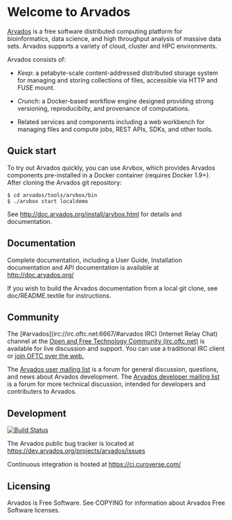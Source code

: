 Welcome to Arvados
==================

[Arvados](https://arvados.org) is a free software distributed computing platform
for bioinformatics, data science, and high throughput analysis of massive data
sets.  Arvados supports a variety of cloud, cluster and HPC environments.

Arvados consists of:

* *Keep*: a petabyte-scale content-addressed distributed storage system for managing and
  storing collections of files, accessible via HTTP and FUSE mount.

* *Crunch*: a Docker-based workflow engine designed providing strong
  versioning, reproducibilty, and provenance of computations.

* Related services and components including a web workbench for managing files
  and compute jobs, REST APIs, SDKs, and other tools.

## Quick start

To try out Arvados quickly, you can use Arvbox, which provides Arvados
components pre-installed in a Docker container (requires Docker 1.9+).  After
cloning the Arvados git repository:

```
$ cd arvados/tools/arvbox/bin
$ ./arvbox start localdemo
```

See http://doc.arvados.org/install/arvbox.html for details and documentation.

## Documentation

Complete documentation, including a User Guide, Installation documentation and
API documentation is available at http://doc.arvados.org/

If you wish to build the Arvados documentation from a local git clone, see
doc/README.textile for instructions.

## Community

The [#arvados](irc://irc.oftc.net:6667/#arvados IRC) (Internet Relay Chat)
channel at the
[Open and Free Technology Community (irc.oftc.net)](http://www.oftc.net/oftc/)
is available for live discussion and support.  You can use a traditional IRC
client or [join OFTC over the web.](https://webchat.oftc.net/?channels=arvados)

The
[Arvados user mailing list](http://lists.arvados.org/mailman/listinfo/arvados)
is a forum for general discussion, questions, and news about Arvados
development.  The
[Arvados developer mailing list](http://lists.arvados.org/mailman/listinfo/arvados-dev)
is a forum for more technical discussion, intended for developers and
contributers to Arvados.

## Development

[![Build Status](https://ci.curoverse.com/buildStatus/icon?job=arvados-api-server)](https://ci.curoverse.com/job/arvados-api-server/)

The Arvados public bug tracker is located at https://dev.arvados.org/projects/arvados/issues

Continuous integration is hosted at https://ci.curoverse.com/

## Licensing

Arvados is Free Software.  See COPYING for information about Arvados Free
Software licenses.
